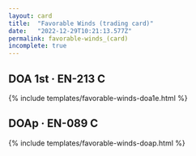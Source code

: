 ```yaml
---
layout: card
title:  "Favorable Winds (trading card)"
date:   "2022-12-29T10:21:13.577Z"
permalink: favorable-winds_(card)
incomplete: true
---
```


## DOA 1st &middot; EN-213 C

{% include templates/favorable-winds-doa1e.html %}


## DOAp &middot; EN-089 C

{% include templates/favorable-winds-doap.html %}
